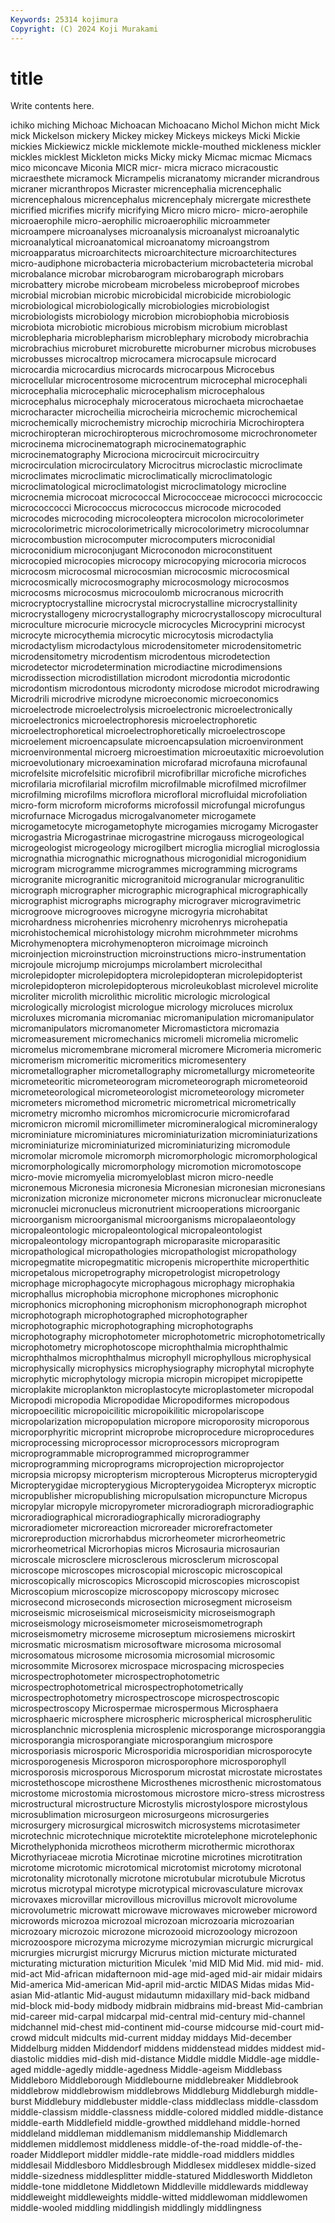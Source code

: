 ```yaml
---
Keywords: 25314 kojimura
Copyright: (C) 2024 Koji Murakami
---
```


# title

Write contents here.



ichiko miching
Michoac Michoacan Michoacano Michol Michon micht Mick mick Mickelson mickery
Mickey mickey Mickeys mickeys Micki Mickie mickies Mickiewicz mickle micklemote
mickle-mouthed mickleness mickler mickles micklest Mickleton micks Micky micky Micmac
micmac Micmacs mico miconcave Miconia MICR micr- micra micraco micracoustic
micraesthete micramock Micrampelis micranatomy micrander micrandrous micraner micranthropos Micraster micrencephalia
micrencephalic micrencephalous micrencephalus micrencephaly micrergate micresthete micrified micrifies micrify micrifying
Micro micro micro- micro-aerophile microaerophile micro-aerophilic microaerophilic microammeter microampere microanalyses
microanalysis microanalyst microanalytic microanalytical microanatomical microanatomy microangstrom microapparatus microarchitects microarchitecture
microarchitectures micro-audiphone microbacteria microbacterium microbacteteria microbal microbalance microbar microbarogram microbarograph
microbars microbattery microbe microbeam microbeless microbeproof microbes microbial microbian microbic
microbicidal microbicide microbiologic microbiological microbiologically microbiologies microbiologist microbiologists microbiology microbion
microbiophobia microbiosis microbiota microbiotic microbious microbism microbium microblast microblepharia microblepharism
microblephary microbody microbrachia microbrachius microburet microburette microburner microbus microbuses microbusses
microcaltrop microcamera microcapsule microcard microcardia microcardius microcards microcarpous Microcebus microcellular
microcentrosome microcentrum microcephal microcephali microcephalia microcephalic microcephalism microcephalous microcephalus microcephaly
microceratous microchaeta microchaetae microcharacter microcheilia microcheiria microchemic microchemical microchemically microchemistry
microchip microchiria Microchiroptera microchiropteran microchiropterous microchromosome microchronometer microcinema microcinematograph microcinematographic
microcinematography Microciona microcircuit microcircuitry microcirculation microcirculatory Microcitrus microclastic microclimate microclimates
microclimatic microclimatically microclimatologic microclimatological microclimatologist microclimatology microcline microcnemia microcoat micrococcal
Micrococceae micrococci micrococcic micrococcocci Micrococcus micrococcus microcode microcoded microcodes microcoding
microcoleoptera microcolon microcolorimeter microcolorimetric microcolorimetrically microcolorimetry microcolumnar microcombustion microcomputer microcomputers
microconidial microconidium microconjugant Microconodon microconstituent microcopied microcopies microcopy microcopying microcoria
microcos microcosm microcosmal microcosmian microcosmic microcosmical microcosmically microcosmography microcosmology microcosmos
microcosms microcosmus microcoulomb microcranous microcrith microcryptocrystalline microcrystal microcrystalline microcrystallinity microcrystallogeny
microcrystallography microcrystalloscopy microcultural microculture microcurie microcycle microcycles Microcyprini microcyst microcyte
microcythemia microcytic microcytosis microdactylia microdactylism microdactylous microdensitometer microdensitometric microdensitometry microdentism
microdentous microdetection microdetector microdetermination microdiactine microdimensions microdissection microdistillation microdont microdontia
microdontic microdontism microdontous microdonty microdose microdot microdrawing Microdrili microdrive microdyne
microeconomic microeconomics microelectrode microelectrolysis microelectronic microelectronically microelectronics microelectrophoresis microelectrophoretic microelectrophoretical
microelectrophoretically microelectroscope microelement microencapsulate microencapsulation microenvironment microenvironmental microerg microestimation microeutaxitic
microevolution microevolutionary microexamination microfarad microfauna microfaunal microfelsite microfelsitic microfibril microfibrillar
microfiche microfiches microfilaria microfilarial microfilm microfilmable microfilmed microfilmer microfilming microfilms
microflora microfloral microfluidal microfoliation micro-form microform microforms microfossil microfungal microfungus
microfurnace Microgadus microgalvanometer microgamete microgametocyte microgametophyte microgamies microgamy Microgaster microgastria
Microgastrinae microgastrine microgauss microgeological microgeologist microgeology microgilbert microglia microglial microglossia
micrognathia micrognathic micrognathous microgonidial microgonidium microgram microgramme microgrammes microgramming micrograms
microgranite microgranitic microgranitoid microgranular microgranulitic micrograph micrographer micrographic micrographical micrographically
micrographist micrographs micrography micrograver microgravimetric microgroove microgrooves microgyne microgyria microhabitat
microhardness microhenries microhenry microhenrys microhepatia microhistochemical microhistology microhm microhmmeter microhms
Microhymenoptera microhymenopteron microimage microinch microinjection microinstruction microinstructions micro-instrumentation microjoule microjump
microjumps microlambert microlecithal microlepidopter microlepidoptera microlepidopteran microlepidopterist microlepidopteron microlepidopterous microleukoblast
microlevel microlite microliter microlith microlithic microlitic micrologic micrological micrologically micrologist
micrologue micrology microluces microlux microluxes micromania micromaniac micromanipulation micromanipulator micromanipulators
micromanometer Micromastictora micromazia micromeasurement micromechanics micromeli micromelia micromelic micromelus micromembrane
micromeral micromere Micromeria micromeric micromerism micromeritic micromeritics micromesentery micrometallographer micrometallography
micrometallurgy micrometeorite micrometeoritic micrometeorogram micrometeorograph micrometeoroid micrometeorological micrometeorologist micrometeorology micrometer
micrometers micromethod micrometric micrometrical micrometrically micrometry micromho micromhos micromicrocurie micromicrofarad
micromicron micromil micromillimeter micromineralogical micromineralogy microminiature microminiatures microminiaturization microminiaturizations microminiaturize
microminiaturized microminiaturizing micromodule micromolar micromole micromorph micromorphologic micromorphological micromorphologically micromorphology
micromotion micromotoscope micro-movie micromyelia micromyeloblast micron micro-needle micronemous Micronesia micronesia
Micronesian micronesian micronesians micronization micronize micronometer microns micronuclear micronucleate micronuclei
micronucleus micronutrient microoperations microorganic microorganism microorganismal microorganisms micropalaeontology micropaleontologic micropaleontological
micropaleontologist micropaleontology micropantograph microparasite microparasitic micropathological micropathologies micropathologist micropathology micropegmatite
micropegmatitic micropenis microperthite microperthitic micropetalous micropetrography micropetrologist micropetrology microphage microphagocyte
microphagous microphagy microphakia microphallus microphobia microphone microphones microphonic microphonics microphoning
microphonism microphonograph microphot microphotograph microphotographed microphotographer microphotographic microphotographing microphotographs microphotography
microphotometer microphotometric microphotometrically microphotometry microphotoscope microphthalmia microphthalmic microphthalmos microphthalmus microphyll
microphyllous microphysical microphysically microphysics microphysiography microphytal microphyte microphytic microphytology micropia
micropin micropipet micropipette microplakite microplankton microplastocyte microplastometer micropodal Micropodi micropodia
Micropodidae Micropodiformes micropodous micropoecilitic micropoicilitic micropoikilitic micropolariscope micropolarization micropopulation micropore
microporosity microporous microporphyritic microprint microprobe microprocedure microprocedures microprocessing microprocessor microprocessors
microprogram microprogrammable microprogrammed microprogrammer microprogramming microprograms microprojection microprojector micropsia micropsy
micropterism micropterous Micropterus micropterygid Micropterygidae micropterygious Micropterygoidea Micropteryx microptic micropublisher
micropublishing micropulsation micropuncture Micropus micropylar micropyle micropyrometer microradiograph microradiographic microradiographical
microradiographically microradiography microradiometer microreaction microreader microrefractometer microreproduction microrhabdus microrheometer microrheometric
microrheometrical Microrhopias micros Microsauria microsaurian microscale microsclere microsclerous microsclerum microscopal
microscope microscopes microscopial microscopic microscopical microscopically microscopics Microscopid microscopies microscopist
Microscopium microscopize microscopopy microscopy microsec microsecond microseconds microsection microsegment microseism
microseismic microseismical microseismicity microseismograph microseismology microseismometer microseismometrograph microseismometry microseme microseptum
microsiemens microskirt microsmatic microsmatism microsoftware microsoma microsomal microsomatous microsome microsomia
microsomial microsomic microsommite Microsorex microspace microspacing microspecies microspectrophotometer microspectrophotometric microspectrophotometrical
microspectrophotometrically microspectrophotometry microspectroscope microspectroscopic microspectroscopy Microspermae microspermous Microsphaera microsphaeric microsphere
microspheric microspherical microspherulitic microsplanchnic microsplenia microsplenic microsporange microsporanggia microsporangia microsporangiate
microsporangium microspore microsporiasis microsporic Microsporidia microsporidian microsporocyte microsporogenesis Microsporon microsporophore
microsporophyll microsporosis microsporous Microsporum microstat microstate microstates microstethoscope microsthene Microsthenes
microsthenic microstomatous microstome microstomia microstomous microstore micro-stress microstress microstructural microstructure
Microstylis microstylospore microstylous microsublimation microsurgeon microsurgeons microsurgeries microsurgery microsurgical microswitch
microsystems microtasimeter microtechnic microtechnique microtektite microtelephone microtelephonic Microthelyphonida microtheos microtherm
microthermic microthorax Microthyriaceae microtia Microtinae microtine microtines microtitration microtome microtomic
microtomical microtomist microtomy microtonal microtonality microtonally microtone microtubular microtubule Microtus
microtus microtypal microtype microtypical microvasculature microvax microvaxes microvillar microvillous microvillus
microvolt microvolume microvolumetric microwatt microwave microwaves microweber microword microwords microzoa
microzoal microzoan microzoaria microzoarian microzoary microzoic microzone microzooid microzoology microzoon
microzoospore microzyma microzyme microzymian micrurgic micrurgical micrurgies micrurgist micrurgy Micrurus
miction micturate micturated micturating micturation micturition Miculek 'mid MID Mid
Mid. mid mid- mid. mid-act Mid-african midafternoon mid-age mid-aged mid-air
midair midairs Mid-america Mid-american Mid-april mid-arctic MIDAS Midas midas Mid-asian
Mid-atlantic Mid-august midautumn midaxillary mid-back midband mid-block mid-body midbody midbrain
midbrains mid-breast Mid-cambrian mid-career mid-carpal midcarpal mid-central mid-century mid-channel midchannel
mid-chest mid-continent mid-course midcourse mid-court mid-crowd midcult midcults mid-current midday
middays Mid-december Middelburg midden Middendorf middens middenstead middes middest mid-diastolic
middies mid-dish mid-distance Middle middle Middle-age middle-aged middle-agedly middle-agedness Middle-ageism
Middlebass Middleboro Middleborough Middlebourne middlebreaker Middlebrook middlebrow middlebrowism middlebrows Middleburg
Middleburgh middle-burst Middlebury middlebuster middle-class middleclass middle-classdom middle-classism middle-classness middle-colored
middled middle-distance middle-earth Middlefield middle-growthed middlehand middle-horned middleland middleman middlemanism
middlemanship Middlemarch middlemen middlemost middleness middle-of-the-road middle-of-the-roader Middleport middler middle-rate
middle-road middlers middles middlesail Middlesboro Middlesbrough Middlesex middlesex middle-sized middle-sizedness
middlesplitter middle-statured Middlesworth Middleton middle-tone middletone Middletown Middleville middlewards middleway
middleweight middleweights middle-witted middlewoman middlewomen middle-wooled middling middlingish middlingly middlingness
